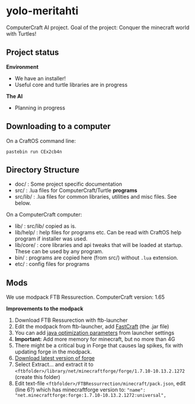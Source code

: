 yolo-meritahti
==============

ComputerCraft AI project. Goal of the project: Conquer the minecraft world with Turtles!

Project status
--------------

**Environment**
* We have an installer!
* Useful core and turtle libraries are in progress


**The AI**
* Planning in progress

Downloading to a computer
-------------------------
On a CraftOS command line:

`pastebin run CEx2cb4n`

Directory Structure
-------------------

* doc/ : Some project specific documentation
* src/ : .lua files for ComputerCraft/Turtle **programs**
* src/lib/ : .lua files for common libraries, utilities and misc files. See below.

On a ComputerCraft computer:

* lib/ : src/lib/ copied as is.
* lib/help/ : help files for programs etc. Can be read with CraftOS help program if installer was used.
* lib/core/ : core libraries and api tweaks that will be loaded at startup. These can be used by any program.
* bin/ : programs are copied here (from src/) without `.lua` extension.
* etc/ : config files for programs



Mods
----

We use modpack FTB Ressurection.
ComputerCraft version: 1.65


**Improvements to the modpack**

1. Download FTB Ressurection with ftb-launcher
2. Edit the modpack from ftb-launcher, add [FastCraft](http://forum.industrial-craft.net/index.php?page=Thread&threadID=10820) (the .jar file)
3. You can add [java optimization parameters](http://pastebin.com/aL8zwnK2) from launcher settings
4. **Important:** Add more memory for minecraft, but no more than 4G
5. There might be a critical bug in Forge that causes lag spikes, fix with updating forge in the modpack.
  1. [Download latest version of forge](http://files.minecraftforge.net/maven/net/minecraftforge/forge/1.7.10-10.13.2.1272/forge-1.7.10-10.13.2.1272-installer.jar)
  2. Select Extract... and extract it to `<ftbfolder>/library/net/minecraftforge/forge/1.7.10-10.13.2.1272` (create this folder)
  3. Edit text-file `<ftbfolder>/FTBRessurrection/minecraft/pack.json`, edit (line 6?) which has minecraftforge version to: `"name": "net.minecraftforge:forge:1.7.10-10.13.2.1272:universal",`
